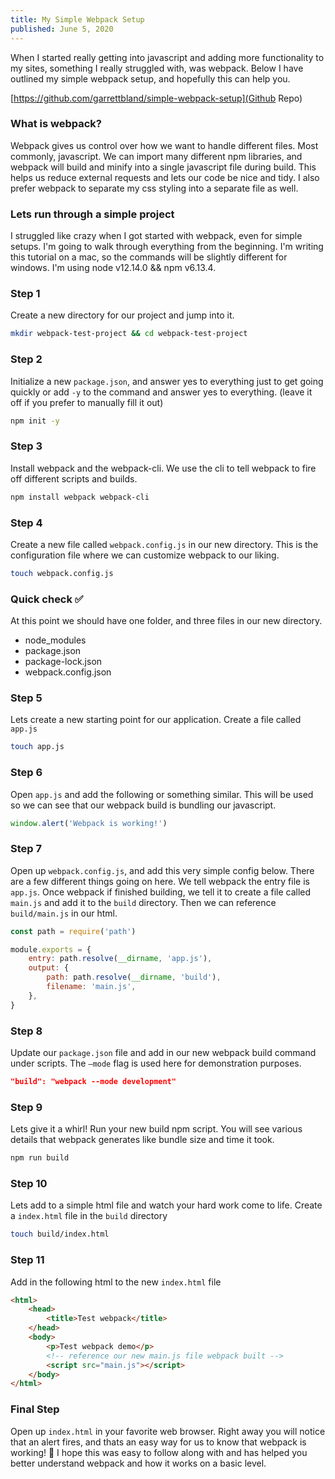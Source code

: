 ```yaml
---
title: My Simple Webpack Setup
published: June 5, 2020
---
```


When I started really getting into javascript and adding more functionality to my sites, something I really struggled with, was webpack. Below I have outlined my simple webpack setup, and hopefully this can help you.

[https://github.com/garrettbland/simple-webpack-setup](Github Repo)

### What is webpack?

Webpack gives us control over how we want to handle different files. Most commonly, javascript. We can import many different npm libraries, and webpack will build and minify into a single javascript file during build. This helps us reduce external requests and lets our code be nice and tidy. I also prefer webpack to separate my css styling into a separate file as well.

### Lets run through a simple project

I struggled like crazy when I got started with webpack, even for simple setups. I'm going to walk through everything from the beginning. I'm writing this tutorial on a mac, so the commands will be slightly different for windows. I'm using node v12.14.0 && npm v6.13.4.

### Step 1

Create a new directory for our project and jump into it.

```bash
mkdir webpack-test-project && cd webpack-test-project
```

### Step 2

Initialize a new `package.json`, and answer yes to everything just to get going quickly or add `-y` to the command and answer yes to everything. (leave it off if you prefer to manually fill it out)

```bash
npm init -y
```

### Step 3

Install webpack and the webpack-cli. We use the cli to tell webpack to fire off different scripts and builds.

```bash
npm install webpack webpack-cli
```

### Step 4

Create a new file called `webpack.config.js` in our new directory. This is the configuration file where we can customize webpack to our liking.

```bash
touch webpack.config.js
```

### Quick check ✅

At this point we should have one folder, and three files in our new directory.

-   node_modules
-   package.json
-   package-lock.json
-   webpack.config.json

### Step 5

Lets create a new starting point for our application. Create a file called `app.js`

```bash
touch app.js
```

### Step 6

Open `app.js` and add the following or something similar. This will be used so we can see that our webpack build is bundling our javascript.

```javascript
window.alert('Webpack is working!')
```

### Step 7

Open up `webpack.config.js`, and add this very simple config below. There are a few different things going on here. We tell webpack the entry file is `app.js`. Once webpack if finished building, we tell it to create a file called `main.js` and add it to the `build` directory. Then we can reference `build/main.js` in our html.

```javascript
const path = require('path')

module.exports = {
    entry: path.resolve(__dirname, 'app.js'),
    output: {
        path: path.resolve(__dirname, 'build'),
        filename: 'main.js',
    },
}
```

### Step 8

Update our `package.json` file and add in our new webpack build command under scripts. The `—mode` flag is used here for demonstration purposes.

```json
"build": "webpack --mode development"
```

### Step 9

Lets give it a whirl! Run your new build npm script. You will see various details that webpack generates like bundle size and time it took.

```bash
npm run build
```

### Step 10

Lets add to a simple html file and watch your hard work come to life. Create a `index.html` file in the `build` directory

```bash
touch build/index.html
```

### Step 11

Add in the following html to the new `index.html` file

```html
<html>
    <head>
        <title>Test webpack</title>
    </head>
    <body>
        <p>Test webpack demo</p>
        <!-- reference our new main.js file webpack built -->
        <script src="main.js"></script>
    </body>
</html>
```

### Final Step

Open up `index.html` in your favorite web browser. Right away you will notice that an alert fires, and thats an easy way for us to know that webpack is working! 🎉 I hope this was easy to follow along with and has helped you better understand webpack and how it works on a basic level.
